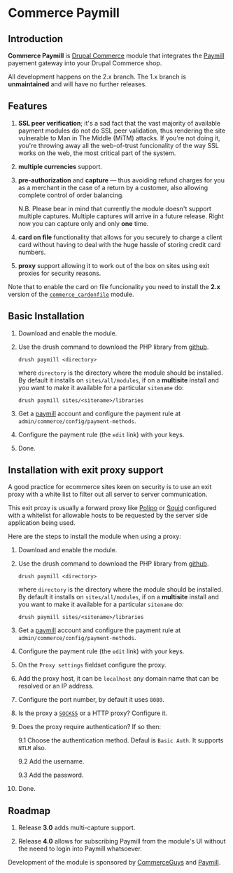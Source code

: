 # Commerce Paymill

## Introduction 

**Commerce Paymill** is [Drupal Commerce](https://drupal.org/project/commerce)
module that integrates the [Paymill](https://paymill.com) payement
gateway into your Drupal Commerce shop.

All development happens on the 2.x branch. The 1.x branch is
**unmaintained** and will have no further releases.

## Features

 1. **SSL peer verification**; it's a sad fact that the vast majority
    of available payment modules do not do SSL peer validation, thus
    rendering the site vulnerable to Man in The Middle (MiTM)
    attacks. If you're not doing it, you're throwing away all the
    web-of-trust funcionality of the way SSL works on the web, the
    most critical part of the system.
 2. **multiple currencies** support.
 3. **pre-authorization** and **capture** &mdash; thus avoiding refund
    charges for you as a merchant in the case of a return by a
    customer, also allowing complete control of order balancing.
   
    N.B. Please bear in mind that currently the module doesn't support
    multiple captures. Multiple captures will arrive in a future
    release. Right now you can capture only and only **one** time. 
   
 4. **card on file** functionality that allows for you securely to
    charge a client card without having to deal with the huge hassle
    of storing credit card numbers.

 5. **proxy** support allowing it to work out of the box on sites
    using exit proxies for security reasons. 

Note that to enable the card on file funcionality you need to install
the **2.x** version of the
[`commerce_cardonfile`](https://drupal.org/project/commerce_cardonfile)
module.

## Basic Installation 

 1. Download and enable the module.

 2. Use the drush command to download the PHP library from
    [github](https://github.com/paymill/paymill-php).
    
        drush paymill <directory>
        
    where `directory` is the directory where the module should be
    installed. By default it installs on `sites/all/modules`, if on a
    **multisite** install and you want to make it available for a
    particular `sitename` do:
    
        drush paymill sites/<sitename>/libraries 
              
 3. Get a [paymill](https://paymill.com) account and configure the
    payment rule at `admin/commerce/config/payment-methods`. 
    
 4. Configure the payment rule (the `edit` link) with your keys.   
   
 5. Done.
 
## Installation with exit proxy support

A good practice for ecommerce sites keen on security is to use an exit
proxy with a white list to filter out all server to server
communication.

This exit proxy is usually a forward proxy like
[Polipo](https://en.wikipedia.org/wiki/Polipo) or
[Squid](https://en.wikipedia.org/wiki/Squid_(software)) configured
with a whitelist for allowable hosts to be requested by the server
side application being used.

Here are the steps to install the module when using a proxy:

 1. Download and enable the module.

 2. Use the drush command to download the PHP library from
    [github](https://github.com/paymill/paymill-php).
    
        drush paymill <directory>
        
    where `directory` is the directory where the module should be
    installed. By default it installs on `sites/all/modules`, if on a
    **multisite** install and you want to make it available for a
    particular `sitename` do:
    
        drush paymill sites/<sitename>/libraries 
              
 3. Get a [paymill](https://paymill.com) account and configure the
    payment rule at `admin/commerce/config/payment-methods`. 
    
 4. Configure the payment rule (the `edit` link) with your keys.
 
 5. On the `Proxy settings` fieldset configure the proxy.
 
 
 6. Add the proxy host, it can be `localhost` any domain name that can
    be resolved or an IP address.
    
 7. Configure the port number, by default it uses `8080`.   

 8. Is the proxy a [`SOCKS5`](https://en.wikipedia.org/wiki/SOCKS) or
    a HTTP proxy? Configure it.

 9. Does the proxy require authentication? If so then:
 
     9.1 Choose the authentication method. Defaul is `Basic Auth`. It
         supports `NTLM` also.
       
     9.2 Add the username.
     
     9.3 Add the password. 
     
 10. Done.    
    
## Roadmap
   
 1. Release **3.0** adds multi-capture support.
 
 2. Release **4.0** allows for subscribing Paymill from the module's
    UI without the neeed to login into Paymill whatsoever.
 
Development of the module is sponsored by
[CommerceGuys](http://commerceguys.com) and
[Paymill](https://paymill.com).
